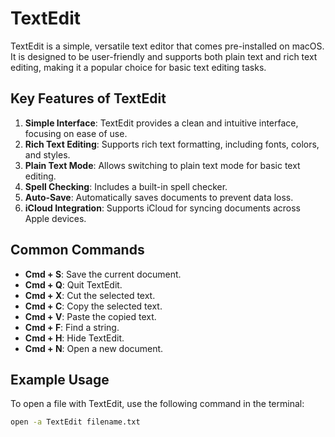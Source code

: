 # TextEdit

TextEdit is a simple, versatile text editor that comes pre-installed on macOS. It is designed to be user-friendly and supports both plain text and rich text editing, making it a popular choice for basic text editing tasks.

## Key Features of TextEdit

1. **Simple Interface**: TextEdit provides a clean and intuitive interface, focusing on ease of use.
2. **Rich Text Editing**: Supports rich text formatting, including fonts, colors, and styles.
3. **Plain Text Mode**: Allows switching to plain text mode for basic text editing.
4. **Spell Checking**: Includes a built-in spell checker.
5. **Auto-Save**: Automatically saves documents to prevent data loss.
6. **iCloud Integration**: Supports iCloud for syncing documents across Apple devices.

## Common Commands

- **Cmd + S**: Save the current document.
- **Cmd + Q**: Quit TextEdit.
- **Cmd + X**: Cut the selected text.
- **Cmd + C**: Copy the selected text.
- **Cmd + V**: Paste the copied text.
- **Cmd + F**: Find a string.
- **Cmd + H**: Hide TextEdit.
- **Cmd + N**: Open a new document.

## Example Usage

To open a file with TextEdit, use the following command in the terminal:

```sh
open -a TextEdit filename.txt